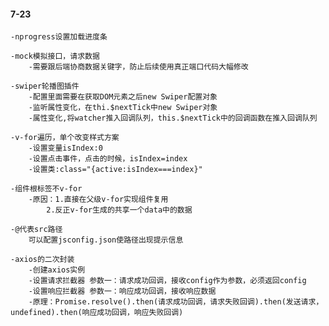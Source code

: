 #### 7-23

    -nprogress设置加载进度条

    -mock模拟接口，请求数据
        -需要跟后端协商数据关键字，防止后续使用真正端口代码大幅修改

    -swiper轮播图插件
        -配置里面需要在获取DOM元素之后new Swiper配置对象
        -监听属性变化，在thi.$nextTick中new Swiper对象
        -属性变化,将watcher推入回调队列，this.$nextTick中的回调函数在推入回调队列

    -v-for遍历，单个改变样式方案
        -设置变量isIndex:0
        -设置点击事件，点击的时候，isIndex=index
        -设置类:class="{active:isIndex===index}"

    -组件根标签不v-for
        -原因：1.直接在父级v-for实现组件复用
            2.反正v-for生成的共享一个data中的数据

    -@代表src路径
        可以配置jsconfig.json使路径出现提示信息

    -axios的二次封装
        -创建axios实例
        -设置请求拦截器 参数一：请求成功回调，接收config作为参数，必须返回config
        -设置响应拦截器 参数一：响应成功回调，接收响应数据
        -原理：Promise.resolve().then(请求成功回调，请求失败回调).then(发送请求，undefined).then(响应成功回调，响应失败回调)
